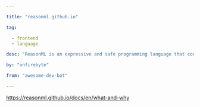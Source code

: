 ```yaml
---

title: "reasonml.github.io" 

tag: 

  - frontend
  - language 

desc: "ReasonML is an expressive and safe programming language that combines the simplicity and efficiency of JavaScript with the strong types and safety guarantees of OCaml." 

by: "onfirebyte" 

from: "awesome-dev-bot" 

---
```




https://reasonml.github.io/docs/en/what-and-why 

